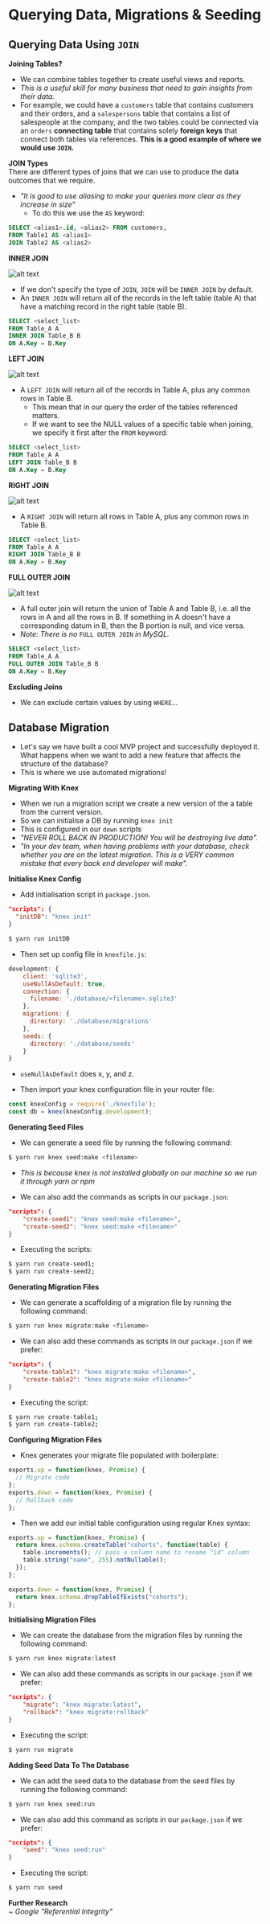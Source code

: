 # Querying Data, Migrations & Seeding

## Querying Data Using `JOIN`
**Joining Tables?**
- We can combine tables together to create useful views and reports.
- _This is a useful skill for many business that need to gain insights from their data._
- For example, we could have a `customers` table that contains customers and their orders, and a `salespersons` table that contains a list of salespeople at the company, and the two tables could be connected via an `orders` **connecting table** that contains solely **foreign keys** that connect both tables via references. **This is a good example of where we would use `JOIN`.**

**JOIN Types**  
There are different types of joins that we can use to produce the data outcomes that we require.
- _"It is good to use aliasing to make your queries more clear as they increase in size"_
  - To do this we use the `AS` keyword:

```sql
SELECT <alias1>.id, <alias2> FROM customers,
FROM Table1 AS <alias1>
JOIN Table2 AS <alias2>
```

**INNER JOIN**  

![alt text](./assets/INNER_JOIN.png)  
- If we don't specify the type of `JOIN`, `JOIN` will be `INNER JOIN` by default.
- An `INNER JOIN` will return all of the records in the left table (table A) that have a matching record in the right table (table B).

```sql
SELECT <select_list>
FROM Table_A A
INNER JOIN Table_B B
ON A.Key = B.Key
```

**LEFT JOIN**  

![alt text](./assets/LEFT_JOIN.png)  
- A `LEFT JOIN` will return all of the records in Table A, plus any common rows in Table B.
  - This mean that in our query the order of the tables referenced matters.
  - If we want to see the NULL values of a specific table when joining, we specify it first after the `FROM` keyword:

```sql
SELECT <select_list>
FROM Table_A A
LEFT JOIN Table_B B
ON A.Key = B.Key
```

**RIGHT JOIN**  

![alt text](./assets/RIGHT_JOIN.png)  
- A `RIGHT JOIN` will return all rows in Table A, plus any common rows in Table B.

```sql
SELECT <select_list>
FROM Table_A A
RIGHT JOIN Table_B B
ON A.Key = B.Key
```

**FULL OUTER JOIN**  

![alt text](./assets/FULL_OUTER_JOIN.png)  
- A full outer join will return the union of Table A and Table B, i.e. all the rows in A and all the rows in B. If something in A doesn't have a corresponding datum in B, then the B portion is null, and vice versa.
- _Note: There is no_ `FULL OUTER JOIN` _in MySQL._

```sql
SELECT <select_list>
FROM Table_A A
FULL OUTER JOIN Table_B B
ON A.Key = B.Key
```

**Excluding Joins**
- We can exclude certain values by using `WHERE`...

## Database Migration
- Let's say we have built a cool MVP project and successfully deployed it. What happens when we want to add a new feature that affects the structure of the database?
- This is where we use automated migrations!

**Migrating With Knex**
- When we run a migration script we create a new version of the a table from the current version.
- So we can initialise a DB by running `knex init`
- This is configured in our `down` scripts
- _"NEVER ROLL BACK IN PRODUCTION! You will be destroying live data"._
- _"In your dev team, when having problems with your database, check whether you are on the latest migration. This is a VERY common mistake that every back end developer will make"._

**Initialise Knex Config**  
- Add initialisation script in `package.json`.
```json
"scripts": {
  "initDB": "knex init"
}
```
```bash
$ yarn run initDB
```

- Then set up config file in `knexfile.js`:
```js
development: {
    client: 'sqlite3',
    useNullAsDefault: true,
    connection: {
      filename: './database/<filename>.sqlite3'
    },
    migrations: {
      directory: './database/migrations'
    },
    seeds: {
      directory: './database/seeds'
    }
}
```

- `useNullAsDefault` does x, y, and z.

- Then import your knex configuration file in your router file:
```js
const knexConfig = require('./knexfile');
const db = knex(knexConfig.development);
```

**Generating Seed Files**  
- We can generate a seed file by running the following command:  
```bash
$ yarn run knex seed:make <filename>
```  
- _This is because knex is not installed globally on our machine so we run it through yarn or npm_

- We can also add the commands as scripts in our `package.json`:
```json
"scripts": {
    "create-seed1": "knex seed:make <filename>",
    "create-seed2": "knex seed:make <filename>"
}
```
- Executing the scripts:
```bash
$ yarn run create-seed1;
$ yarn run create-seed2;
```


**Generating Migration Files**  
- We can generate a scaffolding of a migration file by running the following command:  
```bash
$ yarn run knex migrate:make <filename>
```

- We can also add these commands as scripts in our `package.json` if we prefer:
```json
"scripts": {
    "create-table1": "knex migrate:make <filename>",
    "create-table2": "knex migrate:make <filename>"
}
```
- Executing the script:
```bash
$ yarn run create-table1;
$ yarn run create-table2;
```

**Configuring Migration Files**  
- Knex generates your migrate file populated with boilerplate:

```js
exports.up = function(knex, Promise) {
  // Migrate code
};
exports.down = function(knex, Promise) {
  // Rollback code
};
```
- Then we add our initial table configuration using regular Knex syntax:

```js
exports.up = function(knex, Promise) {
  return knex.schema.createTable("cohorts", function(table) {
    table.increments(); // pass a column name to rename "id" column
    table.string("name", 255).notNullable();
  });
};

exports.down = function(knex, Promise) {
  return knex.schema.dropTableIfExists("cohorts");
};
```

**Initialising Migration Files**  
- We can create the database from the migration files by running the following command:
```bash
$ yarn run knex migrate:latest
```
- We can also add these commands as scripts in our `package.json` if we prefer:
```json
"scripts": {
    "migrate": "knex migrate:latest",
    "rollback": "knex migrate:rollback"
}
```
- Executing the script:
```bash
$ yarn run migrate
```

**Adding Seed Data To The Database**  
- We can add the seed data to the database from the seed files by running the following command:
```bash
$ yarn run knex seed:run
```
- We can also add this command as scripts in our `package.json` if we prefer:
```json
"scripts": {
    "seed": "knex seed:run"
}
```
- Executing the script:
```bash
$ yarn run seed
```


**Further Research**  
*~ Google "Referential Integrity"*
